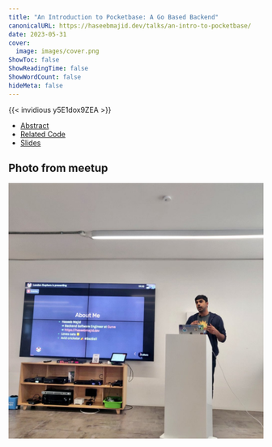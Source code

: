 ```yaml
---
title: "An Introduction to Pocketbase: A Go Based Backend"
canonicalURL: https://haseebmajid.dev/talks/an-intro-to-pocketbase/
date: 2023-05-31
cover:
  image: images/cover.png
ShowToc: false
ShowReadingTime: false
ShowWordCount: false
hideMeta: false
---
```


{{< invidious y5E1dox9ZEA >}}

- [Abstract](https://www.meetup.com/londongophers/events/292486307/)
- [Related Code](https://gitlab.com/hmajid2301/talks/-/tree/main/an-intro-to-pocketbase)
- [Slides](https://haseebmajid.dev/talks/an-intro-to-pocketbase/slides)

## Photo from meetup

![Talk](images/talk.jpeg)
 
